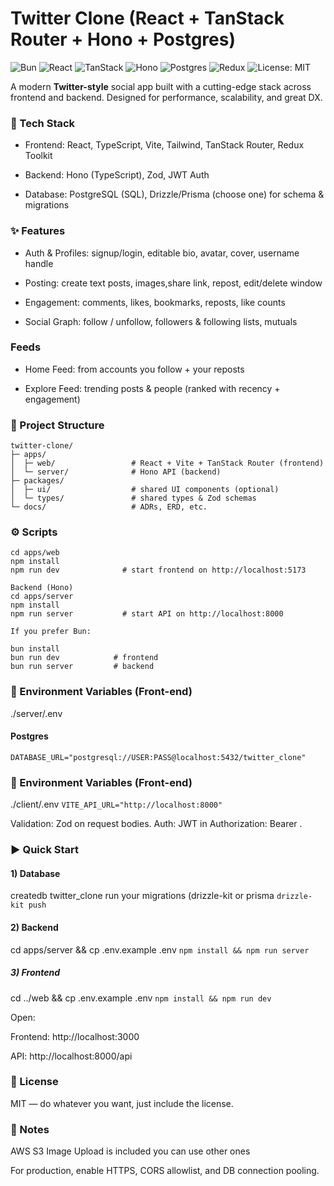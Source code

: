 # Twitter Clone (React + TanStack Router + Hono + Postgres)

![Bun](https://img.shields.io/badge/Bun-000000?logo=bun&logoColor=white)
![React](https://img.shields.io/badge/React-20232A?logo=react&logoColor=61DAFB)
![TanStack](https://img.shields.io/badge/TanStack%20Start-FF4154?logo=reactrouter&logoColor=white)
![Hono](https://img.shields.io/badge/Hono-FD4F00?logo=hono&logoColor=white)
![Postgres](https://img.shields.io/badge/Postgres-4169E1?logo=postgresql&logoColor=white)
![Redux](https://img.shields.io/badge/Redux-764ABC?logo=redux&logoColor=white)
![License: MIT](https://img.shields.io/badge/License-MIT-green.svg)

A modern **Twitter-style** social app built with a cutting-edge stack across frontend and backend.
Designed for performance, scalability, and great DX.

### 🚀 Tech Stack

- Frontend: React, TypeScript, Vite, Tailwind, TanStack Router, Redux Toolkit

- Backend: Hono (TypeScript), Zod, JWT Auth

- Database: PostgreSQL (SQL), Drizzle/Prisma (choose one) for schema & migrations


### ✨ Features

- Auth & Profiles: signup/login, editable bio, avatar, cover, username handle

- Posting: create text posts, images,share link, repost, edit/delete window

- Engagement: comments, likes, bookmarks, reposts, like counts

- Social Graph: follow / unfollow, followers & following lists, mutuals

### Feeds

- Home Feed: from accounts you follow + your reposts

- Explore Feed: trending posts & people (ranked with recency + engagement)


### 📂 Project Structure
```
twitter-clone/
├─ apps/
│  ├─ web/                 # React + Vite + TanStack Router (frontend)
│  └─ server/              # Hono API (backend)
├─ packages/
│  ├─ ui/                  # shared UI components (optional)
│  └─ types/               # shared types & Zod schemas
└─ docs/                   # ADRs, ERD, etc.
```
### ⚙️ Scripts
```Frontend (Vite)
cd apps/web
npm install
npm run dev              # start frontend on http://localhost:5173

Backend (Hono)
cd apps/server
npm install
npm run server           # start API on http://localhost:8000

If you prefer Bun:

bun install
bun run dev            # frontend
bun run server         # backend
```
### 🔐 Environment Variables (Front-end)
 ./server/.env
#### Postgres
```DATABASE_URL="postgresql://USER:PASS@localhost:5432/twitter_clone"```

### 🔐 Environment Variables (Front-end)
 ./client/.env
```VITE_API_URL="http://localhost:8000"```


Validation: Zod on request bodies.
Auth: JWT in Authorization: Bearer <token>.

### ▶️ Quick Start

#### 1) Database
createdb twitter_clone
run your migrations (drizzle-kit or prisma
```drizzle-kit push```
#### 2) Backend
cd apps/server && cp .env.example .env
```npm install && npm run server```

##### 3) Frontend
cd ../web && cp .env.example .env
```npm install && npm run dev```

Open:

Frontend: http://localhost:3000

API: http://localhost:8000/api

### 📄 License

MIT — do whatever you want, just include the license.

### 📌 Notes

AWS S3 Image Upload is included you can use other ones

For production, enable HTTPS, CORS allowlist, and DB connection pooling.
